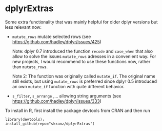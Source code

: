 dplyrExtras
==============

Some extra functionality that was mainly helpful for older dplyr versions but less relevant now:

  - `mutate_rows` mutate selected rows (see https://github.com/hadley/dplyr/issues/425)
  
    Note: dplyr 0.7 introduced the function `recode` and `case_when` that also allow to
    solve the issues `mutate_rows` adresses in a convenient way. For new projects, I would recommend to use these functions now, rather than `mutate_rows`. 
    
    Note 2: The function was originally called `mutate_if`.
    The original name still exists, but using `mutate_rows` is preferred
    since dplyr 0.5 introduced an own `mutate_if` function with quite
    different behavior.
    
    
  - `s_filter`, `s_arrange` ,... allowing string arguments (see https://github.com/hadley/dplyr/issues/333)

To install in R, first install the package devtools from CRAN and then run

```
library(devtools);
install_github(repo="skranz/dplyrExtras")
```
